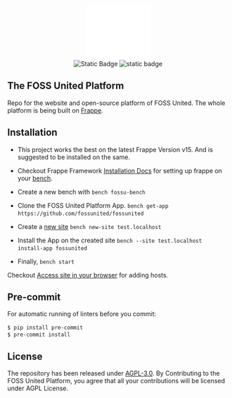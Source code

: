 <div align="center">
    <img alt="fossunited logo" src=".github/logo.png" width="150px" height="120px">
</div>

<div align="center">
<img alt="Static Badge" src="https://img.shields.io/badge/Builton-Frappe-blue?style=for-the-badge&labelColor=%231a1a1a&color=blue&link=https%3A%2F%2Ffrappe.io"/>

<img alt="static badge" src="https://img.shields.io/badge/License-AGPL-%2308b47f?style=for-the-badge&labelColor=%231a1a1a&color=%2308b47f&link=https%3A%2F%2Fwww.gnu.org%2Flicenses%2Fagpl-3.0.en.html"/>
</div>

## The FOSS United Platform 
Repo for the website and open-source platform of FOSS United. The whole platform is being built on [Frappe](https://frappe.io). 

## Installation 
- This project works the best on the latest Frappe Version v15. And is suggested to be installed on the same. 
- Checkout Frappe Framework [Installation Docs](https://frappeframework.com/docs/) for setting up frappe on your [bench](https://frappeframework.com/docs/user/en/tutorial/install-and-setup-bench). 

- Create a new bench with 
```bench fossu-bench``` 
- Clone the FOSS United Platform App. 
```bench get-app https://github.com/fossunited/fossunited```
- Create a [new site](https://frappeframework.com/docs/user/en/tutorial/create-a-site) 
```bench new-site test.localhost```
- Install the App on the created site 
```bench --site test.localhost install-app fossunited```
- Finally, 
```bench start```

Checkout [Access site in your browser](https://frappeframework.com/docs/user/en/tutorial/create-a-site#access-site-in-your-browser) for adding hosts.  

## Pre-commit 
For automatic running of linters before you commit:

```
$ pip install pre-commit
$ pre-commit install
```
## License
The repository has been released under [AGPL-3.0](https://github.com/fossunited/fossunited/blob/develop/LICENSE).
By Contributing to the FOSS United Platform, you agree that all your contributions will be licensed under AGPL License.
